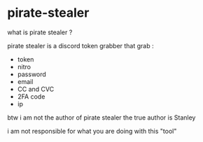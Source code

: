 # pirate-stealer

what is pirate stealer ? 

pirate stealer is a discord token grabber that grab :

- token
- nitro
- password
- email
- CC and CVC
- 2FA code
- ip 

btw i am not the author of pirate stealer the true author is Stanley 

i am not responsible for what you are doing with this "tool"
